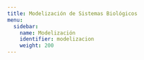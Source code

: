```yaml
---
title: Modelización de Sistemas Biológicos
menu:
  sidebar:
    name: Modelización
    identifier: modelizacion
    weight: 200
---
```

